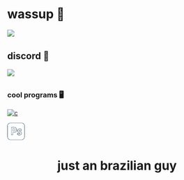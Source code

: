 # wassup 👋

![](https://komarev.com/ghpvc/?username=eozri&color=blueviolet)


## discord 🌊
<img src="![image](https://github.com/user-attachments/assets/e0a32cf7-29f5-4de7-8d17-72fef7be8ffb)">

## <h3 align="left">cool programs 🖥️</h3>
<p align="left"> <a href="https://cheatengine.org//" target="_blank" rel="noreferrer"> <img src="https://media.discordapp.net/attachments/836249269240594474/921678758216351784/cheat-engine-logo.png?width=558&height=683" alt="c" width="35" height="40"/>
  
</a> </p> <a href="https://www.photoshop.com/en" target="_blank" rel="noreferrer"> <img src="https://raw.githubusercontent.com/devicons/devicon/master/icons/photoshop/photoshop-line.svg" alt="photoshop" width="40" height="40"/> </a> </p>


<h1 align="center">just an brazilian guy</h1>
